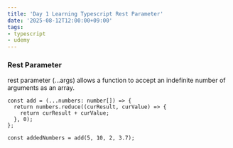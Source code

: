 ```yaml
---
title: 'Day 1 Learning Typescript Rest Parameter'
date: '2025-08-12T12:00:00+09:00'
tags:
- typescript
- udemy
---
```


### Rest Parameter
rest parameter (…args) allows a function to accept an indefinite number of arguments as an array.

```
const add = (...numbers: number[]) => {
  return numbers.reduce((curResult, curValue) => {
    return curResult + curValue;
  }, 0);
};

const addedNumbers = add(5, 10, 2, 3.7);
```